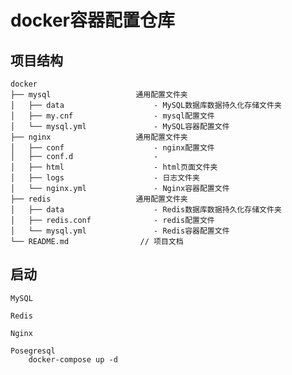 # docker容器配置仓库
## 项目结构
    docker
    ├── mysql                   通用配置文件夹
    │   ├── data                    - MySQL数据库数据持久化存储文件夹
    │   ├── my.cnf                  - mysql配置文件
    │   └── mysql.yml               - MySQL容器配置文件
    ├── nginx                   通用配置文件夹
    │   ├── conf                    - nginx配置文件
    │   ├── conf.d                  - 
    │   ├── html                    - html页面文件夹
    │   ├── logs                    - 日志文件夹
    │   └── nginx.yml               - Nginx容器配置文件    
    ├── redis                   通用配置文件夹
    │   ├── data                    - Redis数据库数据持久化存储文件夹
    │   ├── redis.conf              - redis配置文件
    │   └── mysql.yml               - Redis容器配置文件
    └── README.md                // 项目文档
## 启动
    MySQL

    Redis

    Nginx

    Posegresql
        docker-compose up -d
